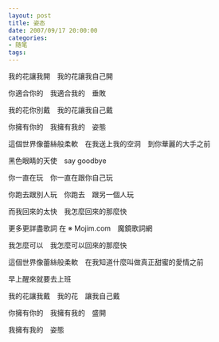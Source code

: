 ```yaml
---
layout: post
title: 姿态
date: 2007/09/17 20:00:00
categories: 
- 随笔
tags: 
---
```


我的花讓我開　我的花讓我自己開

你適合你的　我適合我的　垂敗

我的花你別戴　我的花讓我自己戴

你擁有你的　我擁有我的　姿態

這個世界像蕾絲般柔軟　在我送上我的空洞　到你華麗的大手之前

黑色眼睛的天使　say goodbye

你一直在玩　你一直在跟你自己玩

你跑去跟別人玩　你跑去　跟另一個人玩

而我回來的太快　我怎麼回來的那麼快

更多更詳盡歌詞 在 ※ Mojim.com　魔鏡歌詞網 

我怎麼可以　我怎麼可以回來的那麼快

這個世界像蕾絲般柔軟　在我知道什麼叫做真正甜蜜的愛情之前

早上醒來就要去上班

我的花讓我戴　我的花　讓我自己戴

你擁有你的　我擁有我的　盛開

我擁有我的　姿態
